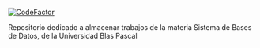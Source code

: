 [![CodeFactor](https://www.codefactor.io/repository/github/secondport/sbd/badge)](https://www.codefactor.io/repository/github/secondport/sbd)

Repositorio dedicado a almacenar trabajos de la materia Sistema de Bases de Datos, de la Universidad Blas Pascal
